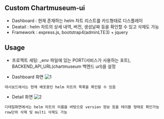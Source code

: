 ## Custom Chartmuseum-ui

 - Dashboard : 현재 존재하는 helm 차트 리스트를 카드형태로 디스플레이
 - Deatail : helm 차트의 상세 내역, 버전, 생성날짜 등을 확인할 수 있고 삭제도 가능
 - Framework : express.js, bootstrap4(adminLTE3) + jquery

## Usage
 
- 프로젝트 세팅: _env 파일에 있는 PORT(서비스가 사용하는 포트), BACKEND_API_URL(chartmuseum 백엔드 url)을 설정

 - Dashboard 화면
 ![1](https://user-images.githubusercontent.com/37721713/91919265-503a4380-ed00-11ea-8e55-42901f55d533.PNG)
 
 ```
 대시보드에서는 현재 배포중인 helm 차트의 목록을 확인할 수 있음
 ```

 - Detail 화면
 ![2](https://user-images.githubusercontent.com/37721713/91919267-516b7080-ed00-11ea-95fe-8ea24df613fd.PNG)

```
디테일화면에서는 helm 차트의 이름을 바탕으로 version 정보 등을 테이블 형태로 확인가능
row단위 삭제 및 multi 삭제도 가능
```